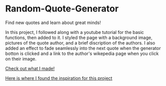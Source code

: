 # Random-Quote-Generator
Find new quotes and learn about great minds!

In this project, I followed along with a youtube tutorial for the basic functions, then added to it. I styled the page with a background image, pictures of the quote author, and a brief discription of the authors. I also added an effect to fade seamlessly into the next quote when the generator botton is clicked and a link to the author's wikepedia page when you click on their image. 

[Check out what I made!](https://matthiaseaton.github.io/Random-Quote-Generator/main.html)

[Here is where I found the inspiration for this project](https://www.youtube.com/watch?v=2ml4x0rO1PQ&t=2583s)
